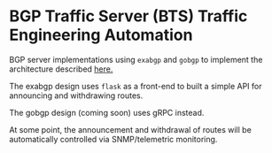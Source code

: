 # BGP Traffic Server (BTS) Traffic Engineering Automation

BGP server implementations using `exabgp` and `gobgp` to implement
the architecture described [here.](http://njrusmc.net/pub/bts_leaf_spine.pdf)

The exabgp design uses `flask` as a front-end to built a simple API for
announcing and withdrawing routes.

The gobgp design (coming soon) uses gRPC instead.

At some point, the announcement and withdrawal of routes will be
automatically controlled via SNMP/telemetric monitoring.

